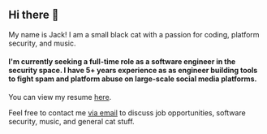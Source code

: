 ## Hi there 👋

My name is Jack! I am a small black cat with a passion for coding, platform security, and music. 

#### I'm currently seeking a full-time role as a software engineer in the security space. I have 5+ years experience as as engineer building tools to fight spam and platform abuse on large-scale social media platforms. 

You can view my resume [here](https://github.com/jackwhitetheblackcat/resume/blob/main/Jack%20White%20-%20Resume%20-%20September%202024%20.pdf). 

Feel free to contact me [via email](mailto:jackwhitetheblackcat@gmail.com) to discuss job opportunities, software security, music, and general cat stuff.  
